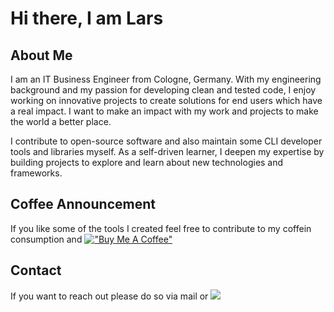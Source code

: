 # Hi there, I am Lars

<!--
**Zaloog/Zaloog** is a ✨ _special_ ✨ repository because its `README.md` (this file) appears on your GitHub profile.

Here are some ideas to get you started:

- 🔭 I’m currently working on ...
- 🌱 I’m currently learning ...
- 👯 I’m looking to collaborate on ...
- 🤔 I’m looking for help with ...
- 💬 Ask me about ...
- 📫 How to reach me: ...
- 😄 Pronouns: ...
- ⚡ Fun fact: ...
-->

## About Me
I am an IT Business Engineer from Cologne, Germany.
With my engineering background and my passion for developing clean and tested code, I enjoy working on
innovative projects to create solutions for end users which have a real impact.
I want to make an impact with my work and projects to make the world a better place.

I contribute to open-source software and also maintain some CLI developer tools and libraries myself.
As a self-driven learner, I deepen my expertise by building projects to explore and learn about new technologies and frameworks.


## Coffee Announcement
If you like some of the tools I created feel free to contribute to my coffein consumption and 
[!["Buy Me A Coffee"](https://www.buymeacoffee.com/assets/img/custom_images/orange_img.png)](https://www.buymeacoffee.com/zaloog)

## Contact
If you want to reach out please do so via mail or
[<img src="https://img.shields.io/badge/linkedin-%230077B5.svg?&style=for-the-badge&logo=linkedin&logoColor=white"/>](https://www.linkedin.com/in/lars-grams/)

